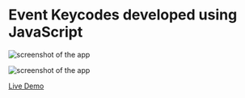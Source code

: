 # Event Keycodes developed using JavaScript
 
![screenshot of the app](https://raw.githubusercontent.com/praveenorugantitech/praveenorugantitech-javascript-projects/master/praveenorugantitech-event-keycodes/screenshot.PNG "Event Keycodes")

![screenshot of the app](https://raw.githubusercontent.com/praveenorugantitech/praveenorugantitech-javascript-projects/master/praveenorugantitech-event-keycodes/screenshot1.PNG "Event Keycodes")


[Live Demo](https://praveenorugantitech.github.io/praveenorugantitech-javascript-projects/praveenorugantitech-event-keycodes/Demo)


